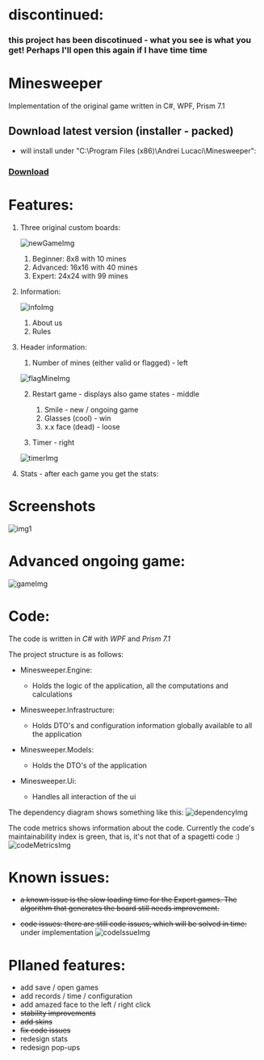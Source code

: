 # discontinued: 
### this project has been discotinued - what you see is what you get! Perhaps I'll open this again if I have time time

# Minesweeper

Implementation of the original game written in C#, WPF, Prism 7.1

## Download latest version (installer - packed) 
- will install under "C:\Program Files (x86)\Andrei Lucaci\Minesweeper":
### [Download](https://1drv.ms/u/s!AuLwjdUez7WhikBrYMQ0J9mydkKw)

# Features:
1. Three original custom boards:

    ![newGameImg](https://i.imgur.com/K8V6F1l.png)
    1. Beginner: 8x8 with 10 mines
    2. Advanced: 16x16 with 40 mines
    3. Expert: 24x24 with 99 mines

2. Information:

    ![infoImg](https://i.imgur.com/1Timp2M.png)
    1. About us
    2. Rules    

3. Header information:
    1. Number of mines (either valid or flagged) - left

    ![flagMineImg](https://i.imgur.com/j8MHWHk.gif)

    2. Restart game - displays also game states - middle
        1. Smile - new / ongoing game
        2. Glasses (cool) - win
        3. x.x face (dead) - loose

    3. Timer - right

    ![timerImg](https://i.imgur.com/OKWVzmv.gif)

4. Stats - after each game you get the stats:
   
    
# Screenshots

![img1](https://i.imgur.com/sm0Hodz.png)

# Advanced ongoing game:

![gameImg](https://i.imgur.com/VPxQMlt.gif)

# Code:
The code is written in *C#* with *WPF* and *Prism 7.1*

The project structure is as follows:
- Minesweeper.Engine:
    - Holds the logic of the application, all the computations and calculations
- Minesweeper.Infrastructure:
    - Holds DTO's and configuration information globally available to all the application
- Minesweeper.Models:
    - Holds the DTO's of the application

- Minesweeper.Ui:
    - Handles all interaction of the ui


The dependency diagram shows something like this:
![dependencyImg](https://i.imgur.com/mmzhCkZ.png)

The code metrics shows information about the code. Currently the code's maintainability index is green, that is, it's not that of a spagetti code :)
![codeMetricsImg](https://i.imgur.com/6vpLcRy.png)


# Known issues:
- ~~a known issue is the slow loading time for the Expert games. The algorithm that generates the board still needs improvement.~~

- ~~code issues: there are still code issues, which will be solved in time:~~ under implementation
![codeIssueImg](https://i.imgur.com/lfKxVHV.png)

# Pllaned features:
- add save / open games
- add records / time / configuration
- add amazed face to the left / right click
- ~~stability improvements~~
- ~~add skins~~
- ~~fix code issues~~
- redesign stats
- redesign pop-ups
